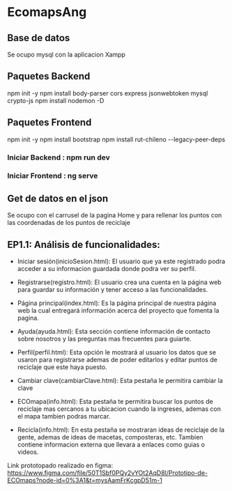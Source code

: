# EcomapsAng

## Base de datos

Se ocupo mysql con la aplicacion Xampp

## Paquetes Backend

npm init -y
npm install body-parser cors express jsonwebtoken mysql crypto-js
npm install nodemon -D

## Paquetes Frontend
npm init -y
npm install bootstrap 
npm install rut-chileno --legacy-peer-deps

### Iniciar Backend : npm run dev
### Iniciar Frontend : ng serve

## Get de datos en el json

Se ocupo con el carrusel de la pagina Home y para rellenar los puntos con las coordenadas de los puntos de reciclaje

## EP1.1: Análisis de funcionalidades:

- Iniciar sesión(inicioSesion.html): El usuario que ya este registrado podra acceder a su informacion guardada donde podra ver su perfil.

- Registrarse(registro.html): El usuario crea una cuenta en la página web para guardar su información y tener acceso a las funcionalidades.

- Página principal(index.html): Es la página principal de nuestra página web la cual entregará información acerca del proyecto que fomenta la pagina.

- Ayuda(ayuda.html): Esta sección contiene información de contacto sobre nosotros y las preguntas mas frecuentes para guiarte.

- Perfil(perfil.html): Esta opción le mostrará al usuario los datos que se usaron para registrarse ademas de poder editarlos y editar puntos de reciclaje que este haya puesto.

- Cambiar clave(cambiarClave.html): Esta pestaña le permitira cambiar la clave

- ECOmapa(info.html): Esta pestaña te permitira buscar los puntos de reciclaje mas cercanos a tu ubicacion cuando la ingreses, ademas con el mapa tambien podras marcar.

- Recicla(info.html): En esta pestaña se mostraran ideas de reciclaje de la gente, ademas de ideas de macetas, composteras, etc. Tambien contiene informacion externa que llevara a enlaces como guias o videos.

Link prototopado realizado en figma: https://www.figma.com/file/50T1Sbf0PQy2vYOt2AqD8l/Prototipo-de-ECOmaps?node-id=0%3A1&t=mysAamFrKcgpD51m-1

